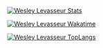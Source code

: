 [![Wesley Levasseur Stats](https://github-readme-stats.vercel.app/api?username=kanekireal&include_all_commits=true&count_private=true&show_icons=true&theme=github_dark)](https://github.com/kanekireal)

[![Wesley Levasseur Wakatime](https://github-readme-stats.vercel.app/api/wakatime?username=kanekireal&include_all_commits=true&count_private=true&show_icons=true&theme=github_dark)](https://wakatime.com/@kanekireal)

[![Wesley Levasseur TopLangs](https://github-readme-stats.vercel.app/api/top-langs/?username=kanekireal&langs_count=10&include_all_commits=true&count_private=true&show_icons=true&theme=github_dark)](https://github.com/kanekireal)


<!--
**kanekireal/kanekireal** is a ✨ _special_ ✨ repository because its `README.md` (this file) appears on your GitHub profile.

Here are some ideas to get you started:

- 🔭 I’m currently working on ...
- 🌱 I’m currently learning ...
- 👯 I’m looking to collaborate on ...
- 🤔 I’m looking for help with ...
- 💬 Ask me about ...
- 📫 How to reach me: ...
- 😄 Pronouns: ...
- ⚡ Fun fact: ...
-->
